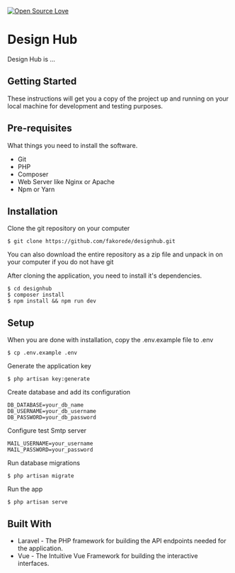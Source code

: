 [![Open Source Love](https://badges.frapsoft.com/os/v1/open-source.svg?v=103)](https://github.com/ellerbrock/open-source-badges/)

# Design Hub

Design Hub is ...

## Getting Started

These instructions will get you a copy of the project up and running on your local machine for development and testing purposes.

## Pre-requisites

What things you need to install the software.

-   Git
-   PHP
-   Composer
-   Web Server like Nginx or Apache
-   Npm or Yarn

## Installation

Clone the git repository on your computer

```
$ git clone https://github.com/fakorede/designhub.git
```

You can also download the entire repository as a zip file and unpack in on your computer if you do not have git

After cloning the application, you need to install it's dependencies.

```
$ cd designhub
$ composer install
$ npm install && npm run dev
```

## Setup

When you are done with installation, copy the .env.example file to .env

```
$ cp .env.example .env
```

Generate the application key

```
$ php artisan key:generate
```

Create database and add its configuration

```
DB_DATABASE=your_db_name
DB_USERNAME=your_db_username
DB_PASSWORD=your_db_password
```

Configure test Smtp server

```
MAIL_USERNAME=your_username
MAIL_PASSWORD=your_password
```

Run database migrations

```
$ php artisan migrate
```

Run the app

```
$ php artisan serve
```

## Built With

-   Laravel - The PHP framework for building the API endpoints needed for the application.
-   Vue - The Intuitive Vue Framework for building the interactive interfaces.